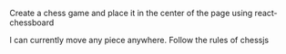 Create a chess game and place it in the center of the page using react-chessboard

I can currently move any piece anywhere. Follow the rules of chessjs
